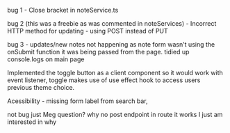 bug 1 - Close bracket in noteService.ts

bug 2 (this was a freebie as was commented in noteServices) - Incorrect HTTP method for updating - using POST instead of PUT

bug 3 - updates/new notes not happening as note form wasn't using the onSubmit function it was being passed from the page.
tidied up console.logs on main page

Implemented the toggle button as a client component so it would work with event listener, toggle makes use of use effect hook to access users previous theme choice.

Acessibility - missing form label from search bar,

not bug just Meg question? why no post endpoint in route it works I just am interested in why
